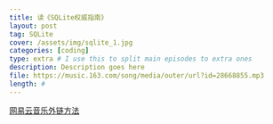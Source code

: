 ```yaml
---
title: 读《SQLite权威指南》
layout: post
tag: SQLite
cover: /assets/img/sqlite_1.jpg
categories: [coding]
type: extra # I use this to split main episodes to extra ones
description: Description goes here
file: https://music.163.com/song/media/outer/url?id=28668855.mp3
length: #
---
```







 [ 网易云音乐外链方法 ](https://my.oschina.net/zhenggao/blog/3000778?device=geekTime.android)



